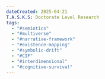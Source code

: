 ```yaml
---
dateCreated: 2025-04-21
T.A.S.K.S: Doctorate Level Research
tags:
  - "#semiotics"
  - "#multiverse"
  - "#narrative-framework"
  - "#existence-mapping"
  - "#symbolic-drift"
  - "#CIF"
  - "#interdimensional"
  - "#cognitive-survival"
---
```

